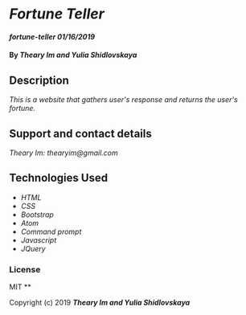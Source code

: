 # _Fortune Teller_

#### _fortune-teller 01/16/2019_

#### By _**Theary Im and Yulia Shidlovskaya**_

## Description

_This is a website that gathers user's response and returns the user's fortune._

## Support and contact details

_Theary Im: thearyim@gmail.com_

## Technologies Used

* _HTML_
* _CSS_
* _Bootstrap_
* _Atom_
* _Command prompt_
* _Javascript_
* _JQuery_

### License
MIT
**

Copyright (c) 2019 **_Theary Im and Yulia Shidlovskaya_**
